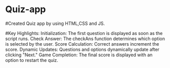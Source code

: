 # Quiz-app

#Created Quiz app by using HTML,CSS and JS.

#Key Highlights: Initialization: The first question is displayed as soon as the script runs. Check Answer: The checkAns function determines which option is selected by the user. Score Calculation: Correct answers increment the score. Dynamic Updates: Questions and options dynamically update after clicking "Next." Game Completion: The final score is displayed with an option to restart the quiz.

